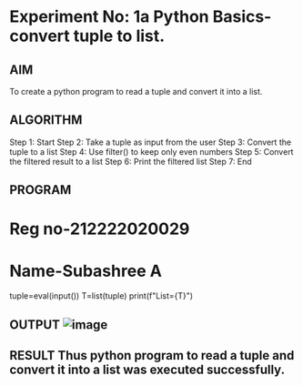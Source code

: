 # Experiment No: 1a Python Basics- convert tuple to list.

## AIM  
To create a python program to read a tuple and convert it into a list.

## ALGORITHM  
Step 1: Start
Step 2: Take a tuple as input from the user
Step 3: Convert the tuple to a list
Step 4: Use filter() to keep only even numbers
Step 5: Convert the filtered result to a list
Step 6: Print the filtered list
Step 7: End

## PROGRAM

# Reg no-212222020029
# Name-Subashree A

tuple=eval(input())
T=list(tuple)
print(f"List={T}")


## OUTPUT ![image](https://github.com/user-attachments/assets/49011a0f-b47a-40da-ab1e-81f4666409de)


## RESULT Thus python program to read a tuple and convert it into a list was executed successfully.

